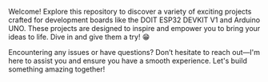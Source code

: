 Welcome!
Explore this repository to discover a variety of exciting projects crafted for development boards like the DOIT ESP32 DEVKIT V1 and Arduino UNO. These projects are designed to inspire and empower you to bring your ideas to life. Dive in and give them a try! 😁

Encountering any issues or have questions? Don’t hesitate to reach out—I'm here to assist you and ensure you have a smooth experience. Let's build something amazing together! 

